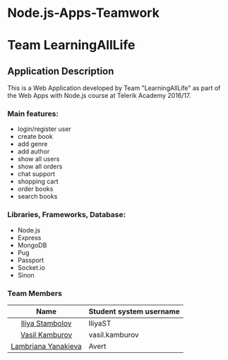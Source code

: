 # Node.js-Apps-Teamwork
# Team LearningAllLife

## Application Description

This is a Web Application developed by Team "LearningAllLife" as part of the Web Apps with Node.js course at Telerik Academy 2016/17.

### Main features:

- login/register user
- create book
- add genre
- add author
- show all users
- show all orders
- chat support
- shopping cart
- order books
- search books



### Libraries, Frameworks, Database:

- Node.js
- Express
- MongoDB
- Pug
- Passport
- Socket.io
- Sinon

### Team Members

| Name | Student system username |
|:----:|:------------------------|
| [Iliya Stambolov](https://github.com/iliyaST) | IliyaST   |
| [Vasil Kamburov](https://github.com/vasil87) | vasil.kamburov  | 
| [Lambriana Yanakieva](https://github.com/LambrianaYanakieva) | Avert  | 

